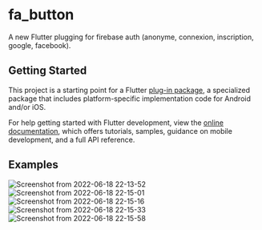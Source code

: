 # fa_button

A new Flutter plugging for firebase auth (anonyme, connexion, inscription, google, facebook).

## Getting Started

This project is a starting point for a Flutter
[plug-in package](https://flutter.dev/developing-packages/),
a specialized package that includes platform-specific implementation code for
Android and/or iOS.

For help getting started with Flutter development, view the
[online documentation](https://flutter.dev/docs), which offers tutorials,
samples, guidance on mobile development, and a full API reference.


## Examples

![Screenshot from 2022-06-18 22-13-52](https://user-images.githubusercontent.com/74214399/174457457-e2f16015-ee3f-4f78-b640-bbfa9824bfbf.png)   ![Screenshot from 2022-06-18 22-15-01](https://user-images.githubusercontent.com/74214399/174457458-44973cd1-4b82-4837-8fd5-48f4a873d91a.png)   ![Screenshot from 2022-06-18 22-15-16](https://user-images.githubusercontent.com/74214399/174457459-760b5dbf-7811-43d7-986f-ddeea034707c.png)                       ![Screenshot from 2022-06-18 22-15-33](https://user-images.githubusercontent.com/74214399/174457460-fd248aeb-d102-486f-bd41-93d1d6fae19d.png)               ![Screenshot from 2022-06-18 22-15-58](https://user-images.githubusercontent.com/74214399/174457461-d30080a0-7eab-4462-8238-5e1f1e9e1a2b.jpg)
